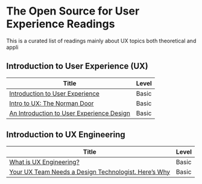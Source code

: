 # The Open Source for User Experience Readings
This is a curated list of readings mainly about UX topics both theoretical and appli

## Introduction to User Experience (UX)
| Title | Level |
| --- | --- |
| [Introduction to User Experience](https://medium.com/beakerandflint/an-introduction-user-experience-design-2a7f8167bf03) | Basic |
| [Intro to UX: The Norman Door](https://uxdesign.cc/intro-to-ux-the-norman-door-61f8120b6086) |Basic|
|[An Introduction to User Experience Design](https://hackdesign.org/lessons/9)|Basic|

## Introduction to UX Engineering
| Title | Level |
| --- | --- |
| [What is UX Engineering?](https://medium.com/uxelab/1-what-is-ux-engineering-269df7fcfe10) | Basic |
| [Your UX Team Needs a Design Technologist. Here’s Why](https://uxdesign.cc/intro-to-ux-the-norman-door-61f8120b6086) |Basic|
